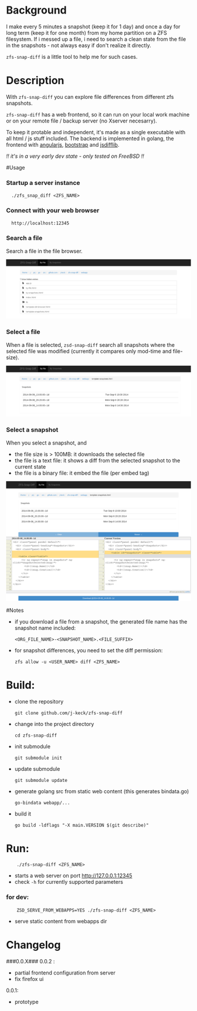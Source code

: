 # Background
  
I make every 5 minutes a snapshot (keep it for 1 day) and once a day for long term (keep it for one month) from my home partition on a ZFS filesystem.
If i messed up a file, i need to search a clean state from the file in the snapshots - not always easy if don't realize it directly.

`zfs-snap-diff` is a little tool to help me for such cases.


# Description

With `zfs-snap-diff` you can explore file differences from different zfs snapshots.

  
`zfs-snap-diff` has a web frontend, so it can run on your local work machine or on your remote file / backup server (no Xserver necesarry).

To keep it protable and independent, it's made as a single executable with all html / js stuff included.
The backend is implemented in golang, the frontend with [angularjs](https://angularjs.org), [bootstrap](http://getbootstrap.com) and [jsdifflib](https://github.com/cemerick/jsdifflib).


  
*!! it's in a very early dev state - only tested on FreeBSD !!*



#Usage


### Startup a server instance

      ./zfs_snap_diff <ZFS_NAME>

### Connect with your web browser

      http://localhost:12345

### Search a file
  
Search a file in the file browser.
    
![File browser](doc/zsd-file-browser.png)

### Select a file

When a file is selected, `zsd-snap-diff` search all snapshots where the selected file was modified (currently it compares only mod-time and file-size).
    
![File selected](doc/zsd-file-selected.png)
  


### Select a snapshot


When you select a snapshot, and

  * the file size is > 100MB: it downloads the selected file
  * the file is a text file: it shows a diff from the selected snapshot to the current state
  * the file is a binary file: it embed the file (per embed tag)

![File Diff](doc/zsd-snap-selected.png)  



#Notes

  * if you download a file from a snapshot, the generated file name has the snapshot name included:

        <ORG_FILE_NAME>-<SNAPSHOT_NAME>.<FILE_SUFFIX>
  
  * for snapshot differences, you need to set the diff permission:

        zfs allow -u <USER_NAME> diff <ZFS_NAME>


  


  
# Build:

  * clone the repository

        git clone github.com/j-keck/zfs-snap-diff

  * change into the project directory

        cd zfs-snap-diff

  * init submodule

        git submodule init

  * update submodule

        git submodule update

  * generate golang src from static web content (this generates bindata.go)
  
        go-bindata webapp/...

  * build it
  
        go build -ldflags "-X main.VERSION $(git describe)"


  
# Run:
  
        ./zfs-snap-diff <ZFS_NAME> 

  * starts a web server on port http://127.0.0.1:12345
  * check `-h` for currently supported parameters


### for dev:
  
        ZSD_SERVE_FROM_WEBAPPS=YES ./zfs-snap-diff <ZFS_NAME> 

  * serve static content from webapps dir


  
# Changelog

###0.0.X###
0.0.2 :
  * partial frontend configuration from server
  * fix firefox ui


0.0.1:
  * prototype  
